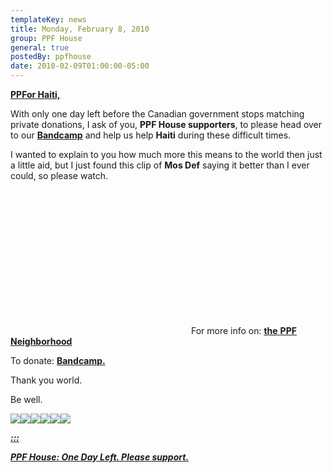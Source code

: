 ```yaml
---
templateKey: news
title: Monday, February 8, 2010
group: PPF House
general: true
postedBy: ppfhouse
date: 2010-02-09T01:00:00-05:00
---
```

[**PPFor Haiti,**](http://www.ppfhouse.com/haiti)

With only one day left before the Canadian government stops matching private donations, I ask of you, **PPF House supporters**, to please head over to our [**Bandcamp**](http://ppfhouse.bandcamp.com) and help us help **Haiti** during these difficult times.

I wanted to explain to you how much more this means to the world then just a little aid, but I just found this clip of **Mos Def** saying it better than I ever could, so please watch.

 <object height="231" width="285"> <param name="movie" value="http://www.youtube.com/v/O5FGQy4w8Vo"></param> <param name="allowFullScreen" value="true"></param> <param name="allowscriptaccess" value="always"></param> <embed allowfullscreen="true" allowscriptaccess="always" height="231" src="http://www.youtube.com/v/O5FGQy4w8Vo" type="application/x-shockwave-flash" width="285"></embed> </object>For more info on: [**the** **PPF Neighborhood**](http://www.ppfhouse.com/haiti)

To donate: [**Bandcamp.**](http://ppfhouse.bandcamp.com)

Thank you world.

Be well.

[![](http://www.ppfhouse.com/myspaceimages/tw1.jpg)](http://www.twitter.com/ppfhouse)[![](http://www.ppfhouse.com/myspaceimages/fb1.jpg)](http://www.facebook.com/ppfhouse)[![](http://www.ppfhouse.com/myspaceimages/tb1.jpg)](http://leo37.tumblr.com)[![](http://www.ppfhouse.com/myspaceimages/ms1.jpg)](http://www.myspace.com/ppfhouse)[![](http://www.ppfhouse.com/myspaceimages/yt1.jpg)](http://www.youtube.com/ppfhouse)[![](http://www.ppfhouse.com/myspaceimages/bc1.jpg)](http://ppfhouse.bandcamp.com)

[***:::***](http://ppfhouse.bandcamp.com)

[***PPF House: One Day Left. Please support.*** ](http://ppfhouse.bandcamp.com)